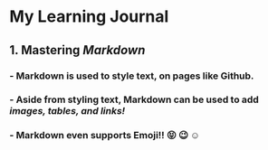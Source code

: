 # __My Learning Journal__

## 1. Mastering *Markdown* 
###  - Markdown is used to style text, on pages like Github.
###  - Aside from styling text, Markdown can be used to add *images, tables, and links!*
###  - Markdown even supports **Emoji**!! :stuck_out_tongue_closed_eyes: :wink: :relaxed:
 
